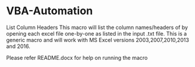 ﻿# VBA-Automation
List Column Headers 
This macro will list the column names/headers of by opening each excel file one-by-one as listed in the input .txt file. This is a generic macro and will work with MS Excel versions 2003,2007,2010,2013 and 2016.

Please refer README.docx for help on running the macro
 

